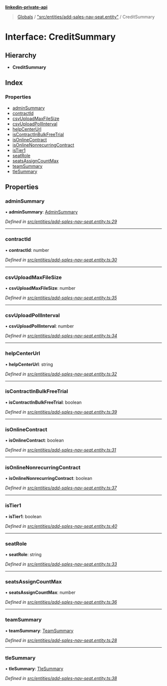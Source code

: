 **[linkedin-private-api](../README.md)**

> [Globals](../globals.md) / ["src/entities/add-sales-nav-seat.entity"](../modules/_src_entities_add_sales_nav_seat_entity_.md) / CreditSummary

# Interface: CreditSummary

## Hierarchy

* **CreditSummary**

## Index

### Properties

* [adminSummary](_src_entities_add_sales_nav_seat_entity_.creditsummary.md#adminsummary)
* [contractId](_src_entities_add_sales_nav_seat_entity_.creditsummary.md#contractid)
* [csvUploadMaxFileSize](_src_entities_add_sales_nav_seat_entity_.creditsummary.md#csvuploadmaxfilesize)
* [csvUploadPollInterval](_src_entities_add_sales_nav_seat_entity_.creditsummary.md#csvuploadpollinterval)
* [helpCenterUrl](_src_entities_add_sales_nav_seat_entity_.creditsummary.md#helpcenterurl)
* [isContractInBulkFreeTrial](_src_entities_add_sales_nav_seat_entity_.creditsummary.md#iscontractinbulkfreetrial)
* [isOnlineContract](_src_entities_add_sales_nav_seat_entity_.creditsummary.md#isonlinecontract)
* [isOnlineNonrecurringContract](_src_entities_add_sales_nav_seat_entity_.creditsummary.md#isonlinenonrecurringcontract)
* [isTier1](_src_entities_add_sales_nav_seat_entity_.creditsummary.md#istier1)
* [seatRole](_src_entities_add_sales_nav_seat_entity_.creditsummary.md#seatrole)
* [seatsAssignCountMax](_src_entities_add_sales_nav_seat_entity_.creditsummary.md#seatsassigncountmax)
* [teamSummary](_src_entities_add_sales_nav_seat_entity_.creditsummary.md#teamsummary)
* [tleSummary](_src_entities_add_sales_nav_seat_entity_.creditsummary.md#tlesummary)

## Properties

### adminSummary

•  **adminSummary**: [AdminSummary](_src_entities_add_sales_nav_seat_entity_.adminsummary.md)

*Defined in [src/entities/add-sales-nav-seat.entity.ts:29](https://github.com/cosiall/linkedin-private-api/blob/f0f3775/src/entities/add-sales-nav-seat.entity.ts#L29)*

___

### contractId

•  **contractId**: number

*Defined in [src/entities/add-sales-nav-seat.entity.ts:30](https://github.com/cosiall/linkedin-private-api/blob/f0f3775/src/entities/add-sales-nav-seat.entity.ts#L30)*

___

### csvUploadMaxFileSize

•  **csvUploadMaxFileSize**: number

*Defined in [src/entities/add-sales-nav-seat.entity.ts:35](https://github.com/cosiall/linkedin-private-api/blob/f0f3775/src/entities/add-sales-nav-seat.entity.ts#L35)*

___

### csvUploadPollInterval

•  **csvUploadPollInterval**: number

*Defined in [src/entities/add-sales-nav-seat.entity.ts:34](https://github.com/cosiall/linkedin-private-api/blob/f0f3775/src/entities/add-sales-nav-seat.entity.ts#L34)*

___

### helpCenterUrl

•  **helpCenterUrl**: string

*Defined in [src/entities/add-sales-nav-seat.entity.ts:32](https://github.com/cosiall/linkedin-private-api/blob/f0f3775/src/entities/add-sales-nav-seat.entity.ts#L32)*

___

### isContractInBulkFreeTrial

•  **isContractInBulkFreeTrial**: boolean

*Defined in [src/entities/add-sales-nav-seat.entity.ts:39](https://github.com/cosiall/linkedin-private-api/blob/f0f3775/src/entities/add-sales-nav-seat.entity.ts#L39)*

___

### isOnlineContract

•  **isOnlineContract**: boolean

*Defined in [src/entities/add-sales-nav-seat.entity.ts:31](https://github.com/cosiall/linkedin-private-api/blob/f0f3775/src/entities/add-sales-nav-seat.entity.ts#L31)*

___

### isOnlineNonrecurringContract

•  **isOnlineNonrecurringContract**: boolean

*Defined in [src/entities/add-sales-nav-seat.entity.ts:37](https://github.com/cosiall/linkedin-private-api/blob/f0f3775/src/entities/add-sales-nav-seat.entity.ts#L37)*

___

### isTier1

•  **isTier1**: boolean

*Defined in [src/entities/add-sales-nav-seat.entity.ts:40](https://github.com/cosiall/linkedin-private-api/blob/f0f3775/src/entities/add-sales-nav-seat.entity.ts#L40)*

___

### seatRole

•  **seatRole**: string

*Defined in [src/entities/add-sales-nav-seat.entity.ts:33](https://github.com/cosiall/linkedin-private-api/blob/f0f3775/src/entities/add-sales-nav-seat.entity.ts#L33)*

___

### seatsAssignCountMax

•  **seatsAssignCountMax**: number

*Defined in [src/entities/add-sales-nav-seat.entity.ts:36](https://github.com/cosiall/linkedin-private-api/blob/f0f3775/src/entities/add-sales-nav-seat.entity.ts#L36)*

___

### teamSummary

•  **teamSummary**: [TeamSummary](_src_entities_add_sales_nav_seat_entity_.teamsummary.md)

*Defined in [src/entities/add-sales-nav-seat.entity.ts:28](https://github.com/cosiall/linkedin-private-api/blob/f0f3775/src/entities/add-sales-nav-seat.entity.ts#L28)*

___

### tleSummary

•  **tleSummary**: [TleSummary](_src_entities_add_sales_nav_seat_entity_.tlesummary.md)

*Defined in [src/entities/add-sales-nav-seat.entity.ts:38](https://github.com/cosiall/linkedin-private-api/blob/f0f3775/src/entities/add-sales-nav-seat.entity.ts#L38)*

